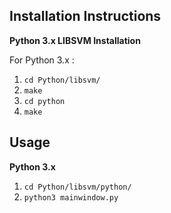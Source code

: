 ## Installation Instructions

**Python 3.x LIBSVM Installation**

For Python 3.x :

1. `cd Python/libsvm/`
2. `make`
3. `cd python`
4. `make`

## Usage 

**Python 3.x** 

1. `cd Python/libsvm/python/`
2. `python3 mainwindow.py`

